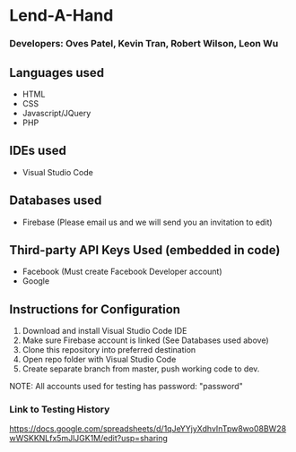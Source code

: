 # Lend-A-Hand #
### Developers: Oves Patel, Kevin Tran, Robert Wilson, Leon Wu ###

## Languages used ##
- HTML
- CSS
- Javascript/JQuery
- PHP

## IDEs used ##
- Visual Studio Code

## Databases used ##
- Firebase (Please email us and we will send you an invitation to edit)

## Third-party API Keys Used (embedded in code) ##
- Facebook (Must create Facebook Developer account)
- Google

## Instructions for Configuration ##
1. Download and install Visual Studio Code IDE
2. Make sure Firebase account is linked (See Databases used above)
3. Clone this repository into preferred destination
4. Open repo folder with Visual Studio Code
5. Create separate branch from master, push working code to dev.

NOTE: All accounts used for testing has password: "password"

### Link to Testing History ###
https://docs.google.com/spreadsheets/d/1qJeYYjyXdhvInTpw8wo08BW28wWSKKNLfx5mJlJGK1M/edit?usp=sharing

